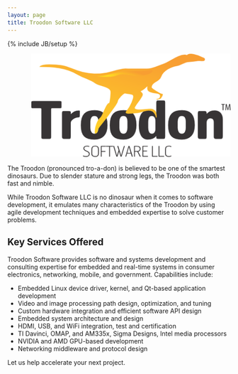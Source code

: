 ```yaml
---
layout: page
title: Troodon Software LLC
---
```

{% include JB/setup %}

<div style="margin: 0px 0px 0px 54px"><img src="assets/troodonsw.png"></div>

The Troodon (pronounced tro-a-don) is believed to be one of the smartest dinosaurs. Due to slender stature and strong legs, the Troodon was both fast and nimble.

While Troodon Software LLC is no dinosaur when it comes to software development, it emulates many characteristics of the Troodon by using agile development techniques and embedded expertise to solve customer problems.

## Key Services Offered

Troodon Software provides software and systems development and consulting expertise for embedded and real-time systems in consumer electronics, networking, mobile, and government. Capabilities include:

* Embedded Linux device driver, kernel, and Qt-based application development
* Video and image processing path design, optimization, and tuning
* Custom hardware integration and efficient software API design
* Embedded system architecture and design
* HDMI, USB, and WiFi integration, test and certification
* TI Davinci, OMAP, and AM335x, Sigma Designs, Intel media processors
* NVIDIA and AMD GPU-based development
* Networking middleware and protocol design

Let us help accelerate your next project.
